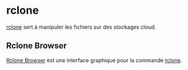 # rclone

[rclone](https://rclone.org/) sert à manipuler les fichiers sur des stockages cloud.

## Rclone Browser

[Rclone Browser](https://kapitainsky.github.io/RcloneBrowser/) est une interface graphique pour la commande [rclone](https://rclone.org/).
